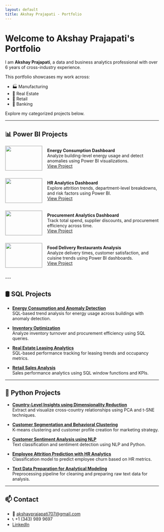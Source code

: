 ```yaml
---
layout: default
title: Akshay Prajapati - Portfolio
---
```


# Welcome to Akshay Prajapati's Portfolio

I am **Akshay Prajapati**, a data and business analytics professional with over 6 years of cross-industry experience.

This portfolio showcases my work across:
- 🏭 Manufacturing
- 🏢 Real Estate
- 🛒 Retail
- 🏦 Banking

Explore my categorized projects below.

---

## 📊 Power BI Projects

<div style="display: flex; gap: 16px; align-items: center; margin-bottom: 24px;">
  <img src="https://via.placeholder.com/120x80.png?text=Power+BI" width="120" height="80" style="object-fit: cover; border: 1px solid #ccc;">
  <div>
    <b>Energy Consumption Dashboard</b><br>
    Analyze building-level energy usage and detect anomalies using Power BI visualizations.<br>
    <a href="https://github.com/Akshay231196/Power-BI-Projects-Portfolio/tree/main/Energy-Consumptions-Dashboard-main/Energy-Consumptions-Dashboard-main" target="_blank">View Project</a>
  </div>
</div>

<div style="display: flex; gap: 16px; align-items: center; margin-bottom: 24px;">
  <img src="https://via.placeholder.com/120x80.png?text=Power+BI" width="120" height="80" style="object-fit: cover; border: 1px solid #ccc;">
  <div>
    <b>HR Analytics Dashboard</b><br>
    Explore attrition trends, department-level breakdowns, and risk factors using Power BI.<br>
    <a href="http://github.com/Akshay231196/Power-BI-Projects-Portfolio/tree/main/HR-Analytics-Dashboard-main/HR-Analytics-Dashboard-main" target="_blank">View Project</a>
  </div>
</div>

<div style="display: flex; gap: 16px; align-items: center; margin-bottom: 24px;">
  <img src="https://via.placeholder.com/120x80.png?text=Power+BI" width="120" height="80" style="object-fit: cover; border: 1px solid #ccc;">
  <div>
    <b>Procurement Analytics Dashboard</b><br>
    Track total spend, supplier discounts, and procurement efficiency across time.<br>
    <a href="https://github.com/Akshay231196/Power-BI-Projects-Portfolio/tree/main/Procurement-Analytics-Dashboard-main/Procurement-Analytics-Dashboard-main" target="_blank">View Project</a>
  </div>
</div>

<div style="display: flex; gap: 16px; align-items: center; margin-bottom: 24px;">
  <img src="https://via.placeholder.com/120x80.png?text=Power+BI" width="120" height="80" style="object-fit: cover; border: 1px solid #ccc;">
  <div>
    <b>Food Delivery Restaurants Analysis</b><br>
    Analyze delivery times, customer satisfaction, and cuisine trends using Power BI dashboards.<br>
    <a href="https://github.com/Akshay231196/Power-BI-Projects-Portfolio/tree/main/Food-Delivery-Restaurents-Analysis-main/Food-Delivery-Restaurents-Analysis-main" target="_blank">View Project</a>
  </div>
</div>
---

## 🛢 SQL Projects

- **[Energy Consumption and Anomaly Detection](https://github.com/Akshay231196/SQL_Projects/tree/main/Energy-Consumption-and-Anomaly-Detection-using-SQL-main)**  
  SQL-based trend analysis for energy usage across buildings with anomaly detection.

- **[Inventory Optimization](https://github.com/Akshay231196/SQL_Projects/tree/main/Inventory-Optimization-main)**  
  Analyze inventory turnover and procurement efficiency using SQL queries.

- **[Real Estate Leasing Analytics](https://github.com/Akshay231196/SQL_Projects/tree/main/Real-Estate-Leasing-Analytics-with-SQL)**  
  SQL-based performance tracking for leasing trends and occupancy metrics.

- **[Retail Sales Analysis](https://github.com/Akshay231196/SQL_Projects/tree/main/Retail_Sales_Analysis_SQL-main)**  
  Sales performance analytics using SQL window functions and KPIs.

---

## 🐍 Python Projects

- **[Country-Level Insights using Dimensionality Reduction](https://github.com/Akshay231196/Python-Projects/tree/main/Country-Level-Insights-Using-Dimensionality-Reduction)**  
  Extract and visualize cross-country relationships using PCA and t-SNE techniques.

- **[Customer Segmentation and Behavioral Clustering](https://github.com/Akshay231196/Python-Projects/tree/main/Customer-Segmentation-and-Behavioral-Clustering)**  
  K-means clustering and customer profile creation for marketing strategy.

- **[Customer Sentiment Analysis using NLP](https://github.com/Akshay231196/Python-Projects/tree/main/Customer-Sentiment-Analysis-Using-NLP-Techniques)**  
  Text classification and sentiment detection using NLP and Python.

- **[Employee Attrition Prediction with HR Analytics](https://github.com/Akshay231196/Python-Projects/tree/main/Employee-Attrition-Prediction-with-HR-Analytics)**  
  Classification model to predict employee churn based on HR metrics.

- **[Text Data Preparation for Analytical Modeling](https://github.com/Akshay231196/Python-Projects/tree/main/Text-Data-Preparation-for-Analytical-Modeling)**  
  Preprocessing pipeline for cleaning and preparing raw text data for analysis.

---

## 📫 Contact

- 📧 akshayprajapati707@gmail.com  
- 📞 +1 (343) 989 9697  
- [LinkedIn](https://www.linkedin.com/in/akshay-prajapati-888668122/)

